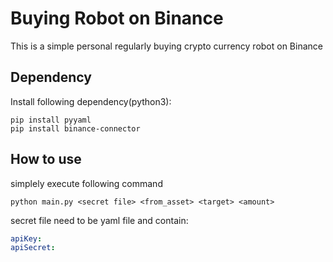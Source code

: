 # Buying Robot on Binance
This is a simple personal regularly buying crypto currency robot on Binance

## Dependency
Install following dependency(python3):

```
pip install pyyaml
pip install binance-connector
```
## How to use
simplely execute following command

```
python main.py <secret file> <from_asset> <target> <amount>
```

secret file need to be yaml file and contain:

```yaml
apiKey:
apiSecret: 
```